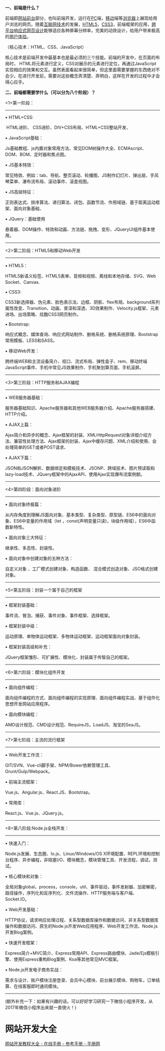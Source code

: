 **一、前端是什么？**

   前端即[网站前台](https://baike.baidu.com/item/网站前台/4849916)部分，也叫前端开发，运行在[PC](https://baike.baidu.com/item/PC/107)端，[移动](https://baike.baidu.com/item/移动/8464874)端等[浏览器](https://baike.baidu.com/item/浏览器/213911)上展现给用户浏览的网页。随着[互联网技术](https://baike.baidu.com/item/互联网技术/617749)的发展，[HTML5](https://baike.baidu.com/item/HTML5/4234903)，[CSS3](https://baike.baidu.com/item/CSS3/4059544)，前端框架的应用，[跨平台](https://baike.baidu.com/item/跨平台/8558902)[响应式网页设计](https://baike.baidu.com/item/响应式网页设计/2519669)能够适应各种屏幕分辨率，完美的动效设计，给用户带来极高的[用户体验](https://baike.baidu.com/item/用户体验/1994)。

（核心技术：HTML、CSS、JavaScript）

  核心技术是前端开发中最基本也是最必须的三个技能。前端的开发中，在页面的布局时， HTML将元素进行定义，CSS对展示的元素进行定位，再通过JavaScript实现相应的效果和交互。虽然表面看起来很简单，但这里面需要掌握的东西绝对不会少。在进行开发前，需要对这些概念弄清楚、弄明白，这样在开发的过程中才会得心应手。

**二、前端都需要学什么（可以分为八个阶段）？**

<1>第一阶段：

------

▪ HTML+CSS:

​    HTML进阶、 CSS进阶、DIV+CSS布局、HTML+CSS整站开发、

▪ JavaScript基础：

​    Js基础教程、js内置对象常用方法、常见DOM树操作大全、ECMAscript、DOM、BOM、定时器和焦点图。

▪ JS基本特效：

   常见特效、例如：tab、导航、整页滚动、轮播图、JS制作幻灯片、弹出层、手风琴菜单、瀑布流布局、滚动事件、滚差视图。

▪ JS高级特征：

   正则表达式、排序算法、递归算法、闭包、函数节流、作用域链、基于距离运动框架、面向对象基础、

▪ JQuery：基础使用

   悬着器、DOM操作、特效和动画、方法链、拖拽、变形、JQueryUI组件基本使用。

------

<2>第二阶段：HTML5和移动Web开发

------

▪ HTML5：

   HTML5新语义标签、HTML5表单、音频和视频、离线和本地存储、SVG、Web Socket、Canvas.

▪ CSS3:

   CSS3新选择器、伪元素、脸色表示法、边框、阴影、flex布局、background系列属性改变、Transition、动画、景深和深透、3D效果制作、Velocity.js框架、元素进场、出场策略、炫酷CSS3网页制作。

▪ Bootstrap:

​    响应式概念、媒体查询、响应式网站制作、删格系统、删格系统原理、Bootstrap常用模板、LESS和SASS。

▪ 移动Web开发：

​    跨终端WEB和主流设备简介、视口、流式布局、弹性盒子、rem、移动终端JavaScript事件、手机中常见JS效果制作、手机聚划算页面、手机滚屏。

------

<3>第三阶段：HTTP服务和AJAX编程

------

▪ WEB服务器基础：

   服务器基础知识、Apache服务器和其他WEB服务器介绍、Apache服务器搭建、HTTP介绍。

▪ AJAX上篇：

   Ajax简介和异步的概念、Ajax框架的封装、XMLHttpRequest对象详细介绍方法、兼容性处理方法、Ajax框架的封装、Ajax中缓存问题、XML介绍和使用、会处理简单的GET或者POST请求、

▪ AJAX下篇：

   JSON和JSON解析、数据绑定和模板技术、JSONP、跨域技术、图片预读取和lazy-load技术、JQuery框架中的AjaxAPI、使用Ajax实现爆布流案例额。

------

<4>第四阶段：面向对象进阶

------

▪ 面向对象终极篇：

   从内存角度到理解JS面向对象、基本类型、复杂类型、原型链、ES6中的面向对象、ES6中变量的作用域（let ，const(声明变量只读)，块级作用域），ES6中函数新特性。

▪ 面向对象三大特征：

  继承性、多态性、封装性。

▪ 面向对象中创建对象的五种方法：

   自定义对象 、工厂模式创建对象、构造函数、 混合模式创造对象、JSO格式创建对象。

------

<5>第五阶段：封装一个属于自己的框架

------

▪ 框架封装基础：

  事件流、冒泡、捕获、事件对象、事件框架、选择框架。

▪ 框架封装中级：

  运动原理、单物体运动框架、多物体运动框架、运动框架面向对象封装。

▪ 框架封装高级和补充：

   JQuery框架雏形、可扩展性、模块化、封装属于传智自己的框架。

------

<6>第六阶段：模块化组件开发

------

▪ 面向组件编程：

  面向组件编程的方式、面向组件编程的实现原理、面向组件编程实战、基于组件化思想开发网站应用程序。

▪ 面向模块编程：

  AMD设计规范、CMD设计规范、RequireJS，LoadJS、淘宝的SeaJS。

------

<7>第七阶段：主流的流行框架

------

▪ Web开发工作流：

  GIT/SVN、Vue-cli脚手架、NPM/Bower依赖管理工具、Grunt/Gulp/Webpack。

▪ 前端主流框架：

  Vue.js、Angular.js、React.JS、Bootstrap。

▪ 常用库：

  React.js、Vue.js、JQuery.js。

------

<8>第八阶段:Node.js全栈开发：

------

▪ 快速入门：

  Node.js发展、生态圈、Io.js、Linux/Windows/OS X环境配置、REPL环境和控制台程序、异步编程，非阻塞I/O、模块概念，模块管理工具、开发流程，调试，测试。

▪ 核心模块和对象：

  全局对象global，process，console，util、事件驱动，事件发射器、加密解密，路径操作，序列化和反序列化、文件流操作、HTTP服务端与客户端、Socket.IO。

▪ Web开发基础：

  HTTP协议，请求响应处理过程、关系型数据库操作和数据访问、非关系型数据库操作和数据访问、原生的Node.js开发Web应用程序、Web开发工作流、Node.js开发Blog案例。

▪ 快速开发框架：

  Express简介+MVC简介、Express常用API、Express路由模块、Jade/Ejs模板引擎、使用Express重构Blog案例、Koa等其他常见MVC框架。

▪ Node.js开发电子商务实战：

  需求与设计、账户模块注册登录、会员中心模块、前台展示模块、购物车，订单结算、在线客服即时通讯模块。

------

(额外补充一下：如果有兴趣的话，可以好好学习研究一下微信小程序开发，从2017年微信小程序出来就一直很火！)



# 网站开发大全

[网站开发教程大全 - 在线手册 - 参考手册 - 手册网](http://www.shouce.ren/) 

